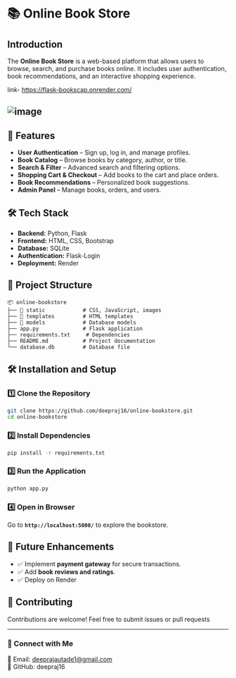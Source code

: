 
# 📚 Online Book Store

## Introduction

The **Online Book Store** is a web-based platform that allows users to browse, search, and purchase books online. It includes user authentication, book recommendations, and an interactive shopping experience.


link- https://flask-bookscap.onrender.com/

![image](https://github.com/user-attachments/assets/ef279855-f7db-464f-acb9-5d7e45a559bf)
---

## 🚀 Features

- **User Authentication** – Sign up, log in, and manage profiles.
- **Book Catalog** – Browse books by category, author, or title.
- **Search & Filter** – Advanced search and filtering options.
- **Shopping Cart & Checkout** – Add books to the cart and place orders.
- **Book Recommendations** – Personalized book suggestions.
- **Admin Panel** – Manage books, orders, and users.

## 🛠️ Tech Stack

- **Backend:** Python, Flask
- **Frontend:** HTML, CSS, Bootstrap 
- **Database:** SQLite
- **Authentication:**  Flask-Login 
- **Deployment:** Render 

## 📂 Project Structure

```
📦 online-bookstore
├── 📁 static            # CSS, JavaScript, images
├── 📁 templates         # HTML templates
├── 📁 models            # Database models
├── app.py              # Flask application
├── requirements.txt     # Dependencies
├── README.md           # Project documentation
└── database.db         # Database file
```

## 🛠️ Installation and Setup

### 1️⃣ Clone the Repository

```bash
git clone https://github.com/deepraj16/online-bookstore.git
cd online-bookstore
```

### 2️⃣ Install Dependencies

```bash
pip install -r requirements.txt
```

### 3️⃣ Run the Application

```bash
python app.py
```

### 4️⃣ Open in Browser

Go to **`http://localhost:5000/`** to explore the bookstore.

## 📌 Future Enhancements

- ✅ Implement **payment gateway** for secure transactions.
- ✅ Add **book reviews and ratings**.
- ✅ Deploy on  Render 

## 🤝 Contributing

Contributions are welcome! Feel free to submit issues or pull requests

---

### 🔗 Connect with Me

📧 Email: [deeprajautade1@gmail.com](mailto\:deeprajautade1@gmail.com)\
🔗 GitHub: deepraj16


